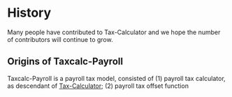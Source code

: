 History
=======

Many people have contributed to Tax-Calculator and we hope the number of contributors will continue to grow.

## Origins of Taxcalc-Payroll

Taxcalc-Payroll is a payroll tax model, consisted of (1) payroll tax calculator, as descendant of [Tax-Calculator](https://github.com/PSLmodels/Tax-Calculator); (2) payroll tax offset function 
